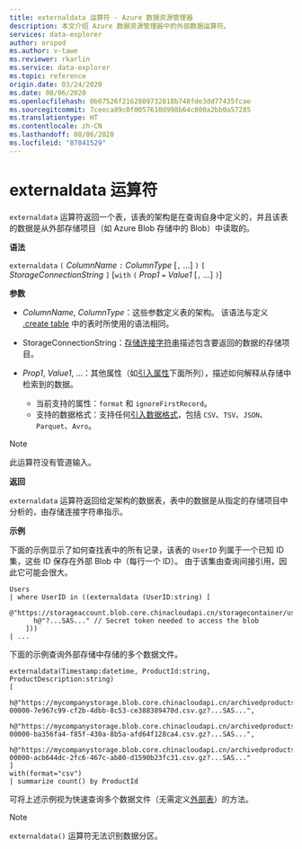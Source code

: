 ```yaml
---
title: externaldata 运算符 - Azure 数据资源管理器
description: 本文介绍 Azure 数据资源管理器中的外部数据运算符。
services: data-explorer
author: orspod
ms.author: v-tawe
ms.reviewer: rkarlin
ms.service: data-explorer
ms.topic: reference
origin.date: 03/24/2020
ms.date: 08/06/2020
ms.openlocfilehash: 0b07526f2162809732818b748fde3dd77435fcae
ms.sourcegitcommit: 7ceeca89c0f0057610d998b64c000a2bb0a57285
ms.translationtype: HT
ms.contentlocale: zh-CN
ms.lasthandoff: 08/06/2020
ms.locfileid: "87841529"
---
```

# <a name="externaldata-operator"></a>externaldata 运算符

`externaldata` 运算符返回一个表，该表的架构是在查询自身中定义的，并且该表的数据是从外部存储项目（如 Azure Blob 存储中的 Blob）中读取的。

**语法**

`externaldata` `(` *ColumnName* `:` *ColumnType* [`,` ...] `)` `[` *StorageConnectionString* `]` [`with` `(` *Prop1* `=` *Value1* [`,` ...] `)`]

**参数**

* *ColumnName*, *ColumnType*：这些参数定义表的架构。
  该语法与定义 [.create table](../management/create-table-command.md) 中的表时所使用的语法相同。

* StorageConnectionString：[存储连接字符串](../api/connection-strings/storage.md)描述包含要返回的数据的存储项目。

* *Prop1*, *Value1*, ...：其他属性（如[引入属性](../../ingestion-properties.md)下面所列），描述如何解释从存储中检索到的数据。
    * 当前支持的属性：`format` 和 `ignoreFirstRecord`。
    * 支持的数据格式：支持任何[引入数据格式](../../ingestion-supported-formats.md)，包括 `CSV`、`TSV`、`JSON`、`Parquet`、`Avro`。

> [!NOTE]
> 此运算符没有管道输入。

**返回**

`externaldata` 运算符返回给定架构的数据表，表中的数据是从指定的存储项目中分析的，由存储连接字符串指示。

**示例**

下面的示例显示了如何查找表中的所有记录，该表的 `UserID` 列属于一个已知 ID 集，这些 ID 保存在外部 Blob 中（每行一个 ID）。
由于该集由查询间接引用，因此它可能会很大。

```kusto
Users
| where UserID in ((externaldata (UserID:string) [
    @"https://storageaccount.blob.core.chinacloudapi.cn/storagecontainer/users.txt"
      h@"?...SAS..." // Secret token needed to access the blob
    ]))
| ...
```

下面的示例查询外部存储中存储的多个数据文件。

```kusto
externaldata(Timestamp:datetime, ProductId:string, ProductDescription:string)
[
  h@"https://mycompanystorage.blob.core.chinacloudapi.cn/archivedproducts/2019/01/01/part-00000-7e967c99-cf2b-4dbb-8c53-ce388389470d.csv.gz?...SAS...",
  h@"https://mycompanystorage.blob.core.chinacloudapi.cn/archivedproducts/2019/01/02/part-00000-ba356fa4-f85f-430a-8b5a-afd64f128ca4.csv.gz?...SAS...",
  h@"https://mycompanystorage.blob.core.chinacloudapi.cn/archivedproducts/2019/01/03/part-00000-acb644dc-2fc6-467c-ab80-d1590b23fc31.csv.gz?...SAS..."
]
with(format="csv")
| summarize count() by ProductId
```

可将上述示例视为快速查询多个数据文件（无需定义[外部表](schema-entities/externaltables.md)）的方法。

> [!NOTE]
> `externaldata()` 运算符无法识别数据分区。
